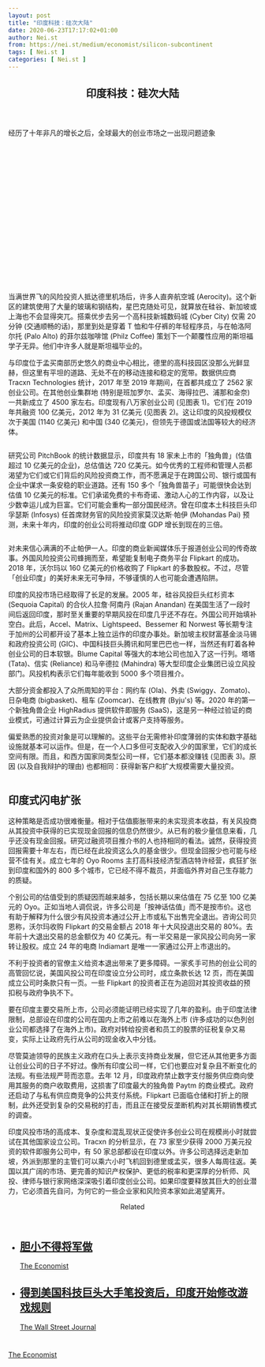 ```yaml
---
layout: post
title: "印度科技：硅次大陆"
date: 2020-06-23T17:17:02+01:00
author: Nei.st
from: https://nei.st/medium/economist/silicon-subcontinent
tags: [ Nei.st ]
categories: [ Nei.st ]
---
```


<article class="post-19427 post type-post status-publish format-standard hentry category-economist" id="post-19427"> <header class="page-header medium Archives"><div class="page-header__image"></div><div class="page-header__content"><h1 class="page-title text-align-center">印度科技：硅次大陆</h1></div> </header><div class="entry-content aesop-entry-content" id="post-19427-content"><link as="font" crossorigin="anonymous" href="//cdn.jsdelivr.net/gh/0nd1jyU39XQ/_/glyph/font-face/0uIzqoZjSuJfvSBnvgXTcApMtcVhMcpr.woff" rel="preload" type="font/woff"/><link as="font" crossorigin="anonymous" href="//cdn.jsdelivr.net/gh/0nd1jyU39XQ/_/glyph/font-face/1sTnSLZWDKucPX6SAk.woff" rel="preload" type="font/woff"/><p class="blog-post__description">经历了十年非凡的增长之后，全球最大的创业市场之一出现问题迹象​​​</p><span id="more-19427"></span><div class="navigation__primary-inner"> <a class="economist__link-logo" href="//nei.st/medium/economist"></a></div><div class="container img component-image"><div class="aspectRatioPlaceholder" style="padding-bottom:56.25%;height: 0;"><div class="progressiveMedia" data-height="720" data-width="1280"> <img alt="" class="progressiveMedia-image" data-src="https://cdn.jsdelivr.net/gh/0nd1jyU39XQ/_/img/1/20200314_WBD002_0.jpg" src="https://cdn.jsdelivr.net/gh/0nd1jyU39XQ/_/img/1/20200314_WBD002_0.jpg"/></div></div></div><p>当满世界飞的风险投资人抵达德里机场后，许多人直奔航空城 (Aerocity)。这个新区的建筑使用了大量的玻璃和钢结构，星巴克随处可见，就算放在硅谷、新加坡或上海也不会显得突兀。搭乘优步去另一个高科技新城数码城 (Cyber City) 仅需 20 分钟 (交通顺畅的话)，那里到处是穿着 T 恤和牛仔裤的年轻程序员，与在帕洛阿尔托 (Palo Alto) 的菲尔兹咖啡馆 (Philz Coffee) 策划下一个颠覆性应用的斯坦福学子无异。他们中许多人就是斯坦福毕业的。</p><p>与印度位于孟买南部历史悠久的商业中心相比，德里的高科技园区没那么光鲜显赫，但这里有平坦的道路、无处不在的移动连接和稳定的宽带。数据供应商 Tracxn Technologies 统计，2017 年至 2019 年期间，在首都共成立了 2562 家创业公司。在其他创业集群地 (特别是班加罗尔、孟买、海得拉巴、浦那和金奈) 一共新成立了 4500 家左右。印度现有八万家创业公司 (见图表 1)。它们在 2019 年共融资 100 亿美元，2012 年为 31 亿美元 (见图表 2)。这让印度的风投规模仅次于美国 (1140 亿美元) 和中国 (340 亿美元)，但领先于德国或法国等较大的经济体。</p><div class="container img"><figure class="image-rightalign"><div class="aspectRatioPlaceholder"><div class="progressiveMedia" data-height="662" data-width="608"> <img alt="" class="progressiveMedia-image lazyload" data-src="https://cdn.jsdelivr.net/gh/0nd1jyU39XQ/_/img/1/20200314_WBC420.png" id="zoom-default" src="https://cdn.jsdelivr.net/gh/0nd1jyU39XQ/_/img/1/20200314_WBC420.png"/></div></div></figure></div><p>研究公司 PitchBook 的统计数据显示，印度共有 18 家未上市的「独角兽」(估值超过 10 亿美元的企业)，总估值达 720 亿美元。如今优秀的工程师和管理人员都渴望为它们或它们背后的风险投资商工作，而不愿满足于在跨国公司、银行或国有企业中谋求一条安稳的职业道路。还有 150 多个「独角兽苗子」可能很快会达到估值 10 亿美元的标准。它们承诺免费的卡布奇诺、激动人心的工作内容，以及让少数幸运儿成为巨富。它们可能会重构一部分国民经济。曾在印度本土科技巨头印孚瑟斯 (Infosys) 任首席财务官的风险投资家莫汉达斯·帕伊 (Mohandas Pai) 预测，未来十年内，印度的创业公司将推动印度 GDP 增长到现在的三倍。</p><div class="container img"><figure class="image-rightalign"><div class="aspectRatioPlaceholder"><div class="progressiveMedia" data-height="662" data-width="608"> <img alt="" class="progressiveMedia-image lazyload" data-src="https://cdn.jsdelivr.net/gh/0nd1jyU39XQ/_/img/1/20200314_WBC419.png" id="zoom-default" src="https://cdn.jsdelivr.net/gh/0nd1jyU39XQ/_/img/1/20200314_WBC419.png"/></div></div></figure></div><p>对未来信心满满的不止帕伊一人。印度的商业新闻媒体乐于报道创业公司的传奇故事。外国风险投资公司蜂拥而至，希望能复制电子商务平台 Flipkart 的成功。2018 年，沃尔玛以 160 亿美元的价格收购了 Flipkart 的多数股权。不过，尽管「创业印度」的美好未来无可争辩，不够谨慎的人也可能会遭遇陷阱。</p><p>印度的风投市场已经取得了长足的发展。2005 年，硅谷风投巨头红杉资本 (Sequoia Capital) 的合伙人拉詹·阿南丹 (Rajan Anandan) 在美国生活了一段时间后返回印度，那时至关重要的早期风投在印度几乎还不存在。外国公司开始填补空白。此后，Accel、Matrix、Lightspeed、Bessemer 和 Norwest 等长期专注于加州的公司都开设了基本上独立运作的印度办事处。新加坡主权财富基金淡马锡和政府投资公司 (GIC)、中国科技巨头腾讯和阿里巴巴也一样，当然还有盯着各种创业公司的日本软银。Blume Capital 等强大的本地公司也加入了这一行列。塔塔 (Tata)、信实 (Reliance) 和马辛德拉 (Mahindra) 等大型印度企业集团已设立风投部门。风投机构表示它们每年能收到 5000 多个项目推介。</p><div class="code-block code-block-1" style="margin: 8px 0; clear: both;"><div class="container ads_KbHEVhh8Rw"><div class="card card--blog post-sidebar"><div class="card-body"><div class="logo_ngcontent-kty-0"> </div><div class="iframe-blocker U6XAMK63Vh00WqvF2BacIQ"><div class="background-h60B"> </div><div class="WumZiPCS4MeMw4pxQ"> </div></div></div><div class="card-footer"><div class="card-footer-wrapper" layout="row bottom-left"></div></div></div></div></div><p>大部分资金都投入了众所周知的平台：网约车 (Ola)、外卖 (Swiggy、Zomato)、日杂电商 (bigbasket)、租车 (Zoomcar)、在线教育 (Byju's) 等。2020 年的第一个新独角兽企业 HighRadius 提供软件即服务 (SaaS)，这是另一种经过验证的商业模式，可通过计算云为企业提供会计或客户支持等服务。</p><p>偏爱熟悉的投资对象是可以理解的。这些平台无需修补印度薄弱的实体和数字基础设施就基本可以运作。但是，在一个人口多但可支配收入少的国家里，它们的成长空间有限。而且，和西方国家同类型公司一样，它们基本都没赚钱 (见图表 3)。原因 (以及自我辩护的理由) 也都相同：获得新客户和扩大规模需要大量投资。</p><div class="container img"><div class="aspectRatioPlaceholder"><div class="progressiveMedia" data-height="479" data-width="1280"> <img alt="" class="progressiveMedia-image lazyload" data-src="https://cdn.jsdelivr.net/gh/0nd1jyU39XQ/_/img/1/20200314_WBC430.png" id="zoom-default" src="https://cdn.jsdelivr.net/gh/0nd1jyU39XQ/_/img/1/20200314_WBC430.png"/></div></div></div><h2>印度式闪电扩张</h2><p>这种策略是否成功很难衡量。相对于估值膨胀带来的未实现资本收益，有关风投商从其投资中获得的已实现现金回报的信息仍然很少。从已有的极少量信息来看，几乎还没有现金回报。研究过融资项目推介书的人也持相同的看法。诚然，获得投资回报需要十年左右，而已经在此投资这么久的基金很少。但现金回报少也可能与经营不佳有关。成立七年的 Oyo Rooms 主打高科技经济型酒店特许经营，疯狂扩张到印度和国外的 800 多个城市，它已经不得不裁员，并面临外界对自己生存能力的质疑。</p><p>个别公司的估值受到的质疑因而越来越多，包括长期以来估值在 75 亿至 100 亿美元的 Oyo。正如当地人调侃说，许多公司是「按神话估值」而不是按市价。这也有助于解释为什么很少有风投资本通过公开上市或私下出售完全退出。咨询公司贝恩称，沃尔玛收购 Flipkart 的交易金额占 2018 年十大风投退出交易的 80%。去年前十大退出交易的总金额仅为 40 亿美元。有一半交易是一家风投公司向另一家转让股权。成立 24 年的电商 Indiamart 是唯一一家通过公开上市退出的。</p><p>不利于投资者的官僚主义给资本退出带来了更多障碍。一家炙手可热的创业公司的高管回忆说，美国风投公司在印度设立分公司时，成立条款长达 12 页，而在美国成立公司时条款只有一页。一些 Flipkart 的投资者正在为追回对其投资收益的预扣税与政府争执不下。</p><p>要在印度主要交易所上市，公司必须能证明已经实现了几年的盈利。由于印度法律限制，总部设在印度的公司在国内上市之前难以在海外上市 (许多成功的以色列创业公司都选择了在海外上市)。政府对转给投资者和员工的股票的征税复杂又易变，实际上让政府先行从公司的现金收入中分钱。</p><div class="code-block code-block-1" style="margin: 8px 0; clear: both;"><div class="container ads_KbHEVhh8Rw"><div class="card card--blog post-sidebar"><div class="card-body"><div class="logo_ngcontent-kty-0"> </div><div class="iframe-blocker U6XAMK63Vh00WqvF2BacIQ"><div class="background-h60B"> </div><div class="WumZiPCS4MeMw4pxQ"> </div></div></div><div class="card-footer"><div class="card-footer-wrapper" layout="row bottom-left"></div></div></div></div></div><p>尽管莫迪领导的民族主义政府在口头上表示支持商业发展，但它还从其他更多方面让创业公司的日子不好过。像所有印度公司一样，它们也要应对复杂且不断变化的法规。有些法规严苛而恣意。去年 12 月，印度政府禁止数字支付服务供应商向使用其服务的商户收取费用，这损害了印度最大的独角兽 Paytm 的商业模式。政府还启动了与私有供应商竞争的公共支付系统。Flipkart 已面临仓储和打折上的限制，此外还受到复杂的交易税的打击，而且正在接受反垄断机构对其长期销售模式的调查。</p><p>印度风投市场的高成本、复杂度和混乱现状正促使许多创业公司在规模尚小时就尝试在其他国家设立公司。Tracxn 的分析显示，在 73 家至少获得 2000 万美元投资的软件即服务公司中，有 50 家总部都设在印度以外。许多公司选择远走新加坡，外派到那里的主管们可以乘六小时飞机回到德里或孟买，很多人每周往返。美国以其广阔的市场、更完善的知识产权保护、更低的税率和更深厚的分析师、风投、律师与银行家网络深深吸引着印度创业公司。如果印度要释放其巨大的创业潜力，它必须首先自问，为何它的一些企业家和风险资本家如此渴望离开。</p><section class="jsx-1092709871 collection"> <header class="jsx-1092709871 container"> <span class="jsx-65431776 text-icon text-right size-md spacing-xxtight weight-medium"> <span class="jsx-65431776 text"><span class="jsx-1092709871">Related</span></span></span> </header><ul class="jsx-1092709871 collection-list"><li class="jsx-1092709871"> <section class="jsx-2013367371 container"><div class="jsx-2013367371 content no-cover type-collection"><div class="jsx-2013367371 left"> <a class="jsx-2013367371" href="https://nei.st/medium/economist/the-benefits-of-being-bold"><h2 class="jsx-2996311878 sidebar">胆小不得将军做</h2></a> <footer class="jsx-2917334530 actions"><div class="jsx-2917334530 left"> <span class="jsx-2917334530 space-right"> <section class="jsx-1911640393"> <a class="jsx-1911640393 container text-normal spacing-xtight text-small" href="https://nei.st/medium/economist"><div aria-hidden="true" class="jsx-2557283682 avatar xxsmall" style="background-color: rgb(227, 18, 11)"></div><span class="jsx-1911640393 name">The Economist</span></a> </section></span></div> </footer></div></div> </section></li><li class="jsx-1092709871"> <section class="jsx-2013367371 container"><div class="jsx-2013367371 content no-cover type-collection"><div class="jsx-2013367371 left"> <a class="jsx-2013367371" href="https://nei.st/medium/wsj/u-s-tech-giants-bet-big-on-india-now-its-changing-the-rules"><h2 class="jsx-2996311878 sidebar">得到美国科技巨头大手笔投资后，印度开始修改游戏规则</h2></a> <footer class="jsx-2917334530 actions"><div class="jsx-2917334530 left"> <span class="jsx-2917334530 space-right"> <section class="jsx-1911640393"> <a class="jsx-1911640393 container text-normal spacing-xtight text-small" href="https://nei.st/medium/wsj"><div aria-hidden="true" class="jsx-2557283682 avatar xxsmall" style="background-color: #2574C8"></div><span class="jsx-1911640393 name">The Wall Street Journal</span></a> </section></span></div> </footer></div></div> </section></li></ul> </section><div class="container ag ah"><div class="fe n el"><a class="dt du bn bo bp bq br bs bt bu dv dw bx by dx dy" href="https://nei.st/medium/economist?source=https://www.economist.com/business/2020/03/12/indias-booming-startup-scene-is-showing-signs-of-trouble" rel="noopener noreferrer nofollow"><div class="c ff fg ag ah fh el fi fj ce fk fl fm fn fo fp fq fr fs ft fu"><div class="bs em en eo ep eq fv ah fw fg ag bm eu fx q fy fz p ac"></div></div></a></div></div><div class="code-block code-block-2" style="margin: 8px 0; clear: both;"> <br/><div class="container ads_KbHEVhh8Rw"><div class="card card--blog post-sidebar"><div class="card-body"><div class="logo_ngcontent-kty-0"> </div><div class="iframe-blocker U6XAMK63Vh00WqvF2BacIQ"><div class="background-h60B"> </div><div class="WumZiPCS4MeMw4pxQ"> </div></div></div><div class="card-footer"><div class="card-footer-wrapper" layout="row bottom-left"></div></div></div></div></div></div> <footer class="entry-footer"><div class="categories icon-link"><a href="https://nei.st/category/medium/economist" rel="category tag">The Economist</a></div> </footer> </article>
